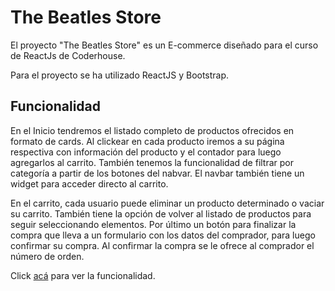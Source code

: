 # The Beatles Store

El proyecto "The Beatles Store" es un E-commerce diseñado para el curso de ReactJs de Coderhouse.

Para el proyecto se ha utilizado ReactJS y Bootstrap.

## Funcionalidad

En el Inicio tendremos el listado completo de productos ofrecidos en formato de cards. Al clickear en cada producto iremos a su página respectiva con información del producto y el contador para luego agregarlos al carrito. También tenemos la funcionalidad de filtrar por categoría a partir de los botones del nabvar. El navbar también tiene un widget para acceder directo al carrito.

En el carrito, cada usuario puede eliminar un producto determinado o vaciar su carrito. También tiene la opción de volver al listado de productos para seguir seleccionando elementos. Por último un botón para finalizar la compra que lleva a un formulario con los datos del comprador, para luego confirmar su compra. Al confirmar la compra se le ofrece al comprador el número de orden.

Click [acá](https://youtu.be/zn15817SzMc) para ver la funcionalidad. 